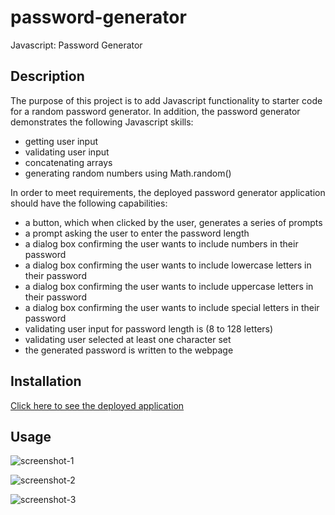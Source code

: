 # password-generator
Javascript: Password Generator

## Description

The purpose of this project is to add Javascript functionality to starter code for a random password generator. In addition, the password generator demonstrates the following Javascript skills:
 * getting user input
 * validating user input
 * concatenating arrays
 * generating random numbers using Math.random()

In order to meet requirements, the deployed password generator application should have the following capabilities:
 * a button, which when clicked by the user, generates a series of prompts
 * a prompt asking the user to enter the password length 
 * a dialog box confirming the user wants to include numbers in their password
 * a dialog box confirming the user wants to include lowercase letters in their password
 * a dialog box confirming the user wants to include uppercase letters in their password
 * a dialog box confirming the user wants to include special letters in their password
 * validating user input for password length is (8 to 128 letters)
 * validating user selected at least one character set
 * the generated password is written to the webpage

## Installation

[Click here to see the deployed application](https://pinkhaze.github.io/password-generator/)

## Usage

![screenshot-1]()

![screenshot-2]()

![screenshot-3]()
